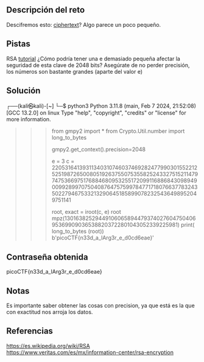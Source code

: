 ## Descripción del reto
Descifremos esto:  [ciphertext](https://jupiter.challenges.picoctf.org/static/eb5e6df8e14c52873cf88c582a1a4008/ciphertext)? Algo parece un poco pequeño.
## Pistas 
RSA [tutorial](https://en.wikipedia.org/wiki/RSA_(cryptosystem))
¿Cómo podría tener una e demasiado pequeña afectar la seguridad de esta clave de 2048 bits?
Asegúrate de no perder precisión, los números son bastante grandes (aparte del valor e)

## Solución 
┌──(kali㉿kali)-[~]
└─$ python3
Python 3.11.8 (main, Feb  7 2024, 21:52:08) [GCC 13.2.0] on linux
Type "help", "copyright", "credits" or "license" for more information.
>>> from gmpy2 import  *
>>> from Crypto.Util.number import long_to_bytes
>>> 
>>> gmpy2.get_context().precision=2048
>>> 
>>> e = 3
>>> c = 2205316413931134031074603746928247799030155221252519872650080519263755075355825243327515211479747536697517688468095325517209911688684309894900992899707504087647575997847717180766377832435022794675332132906451858990782325436498952049751141 
>>> 
>>> root, exact = iroot(c, e)
>>> root
mpz(13016382529449106065894479374027604750406953699090365388203722801043052339225981)
>>> print( long_to_bytes (root))
b'picoCTF{n33d_a_lArg3r_e_d0cd6eae}'

## Contraseña obtenida 
picoCTF{n33d_a_lArg3r_e_d0cd6eae}
## Notas 
Es importante saber obtener las cosas con precision, ya que está es la que con exactitud nos arroja los datos.
## Referencias 
https://es.wikipedia.org/wiki/RSA
https://www.veritas.com/es/mx/information-center/rsa-encryption

